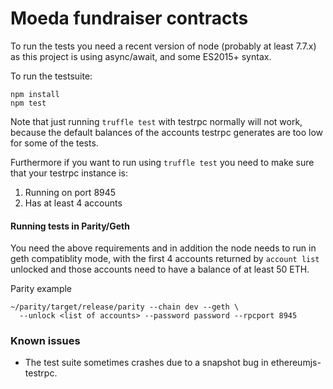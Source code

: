 # Moeda fundraiser contracts

To run the tests you need a recent version of node (probably at least 7.7.x) as this project is using async/await, and some ES2015+ syntax.

To run the testsuite:
```
npm install
npm test
```

Note that just running `truffle test` with testrpc normally will not work, because the default balances of the accounts testrpc generates are too low for some of the tests.

Furthermore if you want to run using `truffle test` you need to make sure that your testrpc instance is:

1. Running on port 8945
2. Has at least 4 accounts

#### Running tests in Parity/Geth

You need the above requirements and in addition the node needs to run in geth 
compatiblity mode, with the first 4 accounts returned by `account list` unlocked
and those accounts need to have a balance of at least 50 ETH.

Parity example
```
~/parity/target/release/parity --chain dev --geth \
  --unlock <list of accounts> --password password --rpcport 8945
```

### Known issues

* The test suite sometimes crashes due to a snapshot bug in ethereumjs-testrpc.
